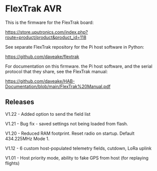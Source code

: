 # FlexTrak AVR

This is the firmware for the FlexTrak board:

https://store.uputronics.com/index.php?route=product/product&product_id=118

See separate FlexTrak repository for the Pi host software in Python:

https://github.com/daveake/flextrak

For documentation on this firmware. the Pi host software, and the serial protocol that they share, see the FlexTrak manual:

https://github.com/daveake/HAB-Documentation/blob/main/FlexTrak%20Manual.pdf



## Releases

V1.22	-	Added option to send the field list

V1.21	-	Bug fix - saved settings not being loaded from flash.

V1.20	-	Reduced RAM footprint.  Reset radio on startup.  Default 434.225MHz Mode 1.

V1.12	-	6 custom host-populated telemetry fields, cutdown, LoRa uplink

V1.01	-	Host priority mode, ability to fake GPS from host (for replaying flights)